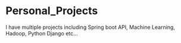 # Personal_Projects
I have multiple projects including Spring boot API, Machine Learning, Hadoop, Python Django etc...
